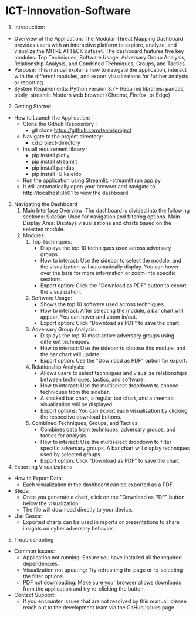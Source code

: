 # ICT-Innovation-Software
1. Introduction:
  - Overview of the Application:
  The Modular Threat Mapping Dashboard provides users with an interactive platform to explore, analyze, and visualize the MITRE ATT&CK dataset.
  The dashboard features five key modules: Top Techniques, Software Usage, Adversary Group Analysis, Relationship Analysis, and Combined Techniques, Groups, and Tactics.
  - Purpose:
  This manual explains how to navigate the application, interact with the different modules, and export visualizations for further analysis or reporting.
  - System Requirements:
  Python version 3.7+
  Required libraries: pandas, plotly, streamlit
  Modern web browser (Chrome, Firefox, or Edge)
2. Getting Started
  - How to Launch the Application:
    + Clone the Github Respository :
       - git clone https://github.com/team/project
    + Navigate to the project directory:
       - cd project-directory
    + Install requirement library :
       - pip install plotly
       - pip install streamlit
       - pip install pandas
       - pip install -U kaleido
    + Run the application using Streamlit:
       -streamlit run app.py
    + It will antomatically open your browser and navigate to http://localhost:8501 to view the dashboard.
3. Navigating the Dashboard
      1. Main Interface Overview:
          The dashboard is divided into the following sections:
          Sidebar: Used for navigation and filtering options.
          Main Display Area: Displays visualizations and charts based on the selected module.
      2. Modules:
          1. Top Techniques:
              - Displays the top 10 techniques used across adversary groups.
              - How to interact: Use the sidebar to select the module, and the visualization will automatically display. You can hover over the bars for more information or zoom into specific sections.
              - Export option: Click the "Download as PDF" button to export the visualization.
          2. Software Usage:
              - Shows the top 10 software used across techniques.
              - How to interact: After selecting the module, a bar chart will appear. You can hover and zoom in/out.
              - Export option: Click "Download as PDF" to save the chart.
          3. Adversary Group Analysis:
              - Displays the top 10 most active adversary groups using different techniques.
              - How to interact: Use the sidebar to choose this module, and the bar chart will update.
              - Export option: Use the "Download as PDF" option for export.
          4. Relationship Analysis:
              - Allows users to select techniques and visualize relationships between techniques, tactics, and software.
              - How to interact: Use the multiselect dropdown to choose techniques from the sidebar.
              - A stacked bar chart, a regular bar chart, and a treemap visualization will be displayed.
              - Export options: You can export each visualization by clicking the respective download buttons.
          5. Combined Techniques, Groups, and Tactics:
              - Combines data from techniques, adversary groups, and tactics for analysis.
              - How to interact: Use the multiselect dropdown to filter specific adversary groups. A bar chart will display techniques used by selected groups.
              - Export option: Click "Download as PDF" to save the chart.
4. Exporting Visualizations
  - How to Export Data:
    + Each visualization in the dashboard can be exported as a PDF.
  - Steps:
    + Once you generate a chart, click on the "Download as PDF" button below the visualization.
    + The file will download directly to your device.
  - Use Cases:
    + Exported charts can be used in reports or presentations to share insights on cyber adversary behavior.
5. Troubleshooting
  - Common Issues:
    + Application not running: Ensure you have installed all the required dependencies.
    + Visualization not updating: Try refreshing the page or re-selecting the filter options.
    + PDF not downloading: Make sure your browser allows downloads from the application and try re-clicking the button.
  - Contact Support:
    + If you encounter issues that are not resolved by this manual, please reach out to the development team via the GitHub Issues page.

